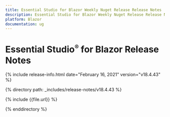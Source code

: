 ```yaml
---
title: Essential Studio for Blazor Weekly Nuget Release Release Notes  
description: Essential Studio for Blazor Weekly Nuget Release Release Notes  
platform: Blazor
documentation: ug
---
```


# Essential Studio<sup style="font-size:70%">&reg;</sup> for Blazor  Release Notes  

{% include release-info.html date="February 16, 2021"  version="v18.4.43" %} 

{% directory path: _includes/release-notes/v18.4.43 %}

{% include {{file.url}} %}

{% enddirectory %}

